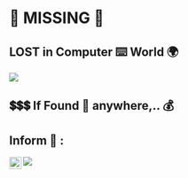 # :construction: MISSING :stop_sign:

## LOST in Computer :keyboard: World :earth_africa:

<img src="https://github.com/Senthil-Lakshmikanth/Senthil-Lakshmikanth/blob/main/Glitch.gif">

## :heavy_dollar_sign::heavy_dollar_sign::heavy_dollar_sign: If Found :mag_right: anywhere,.. :moneybag:

## Inform :mobile_phone_off: :
[<img align="left" width="22px" src="https://www.google.com/search?q=instagram+logo+white+image&tbm=isch&ved=2ahUKEwiB75Tkm5LxAhXQdysKHUMWDz4Q2-cCegQIABAA&oq=instagram+logo+white+image&gs_lcp=CgNpbWcQAzIGCAAQCBAeMgYIABAIEB4yBggAEAgQHjIGCAAQCBAeMgYIABAIEB46BAgjECc6AggAOggIABAIEAcQHlC2MVigOGDFOWgAcAB4AIABgQGIAcYFkgEDMC42mAEAoAEBqgELZ3dzLXdpei1pbWfAAQE&sclient=img&ei=x7jEYMHvKtDvrQHDrLzwAw&bih=754&biw=1536&rlz=1C1ONGR_enIN952IN952#imgrc=RpxautoFiStOCM" />](https://www.instagram.com/senthil_dot_adhu_idhu)
[<img src="http://i.imgur.com/P3YfQoD.png"/>]([https://www.instagram.com/senthil_dot_adhu_idhu/)
